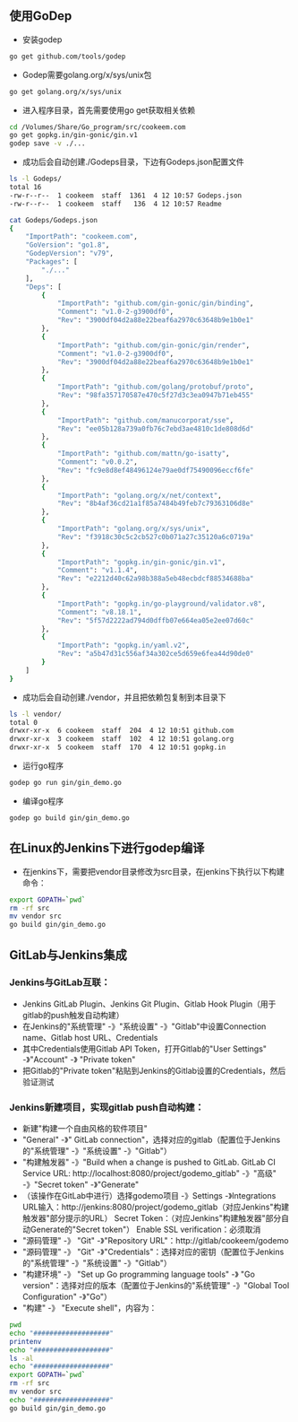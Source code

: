 使用GoDep
---
* 安装godep
```sh
go get github.com/tools/godep
```

* Godep需要golang.org/x/sys/unix包
```sh
go get golang.org/x/sys/unix
```

* 进入程序目录，首先需要使用go get获取相关依赖
```sh
cd /Volumes/Share/Go_program/src/cookeem.com
go get gopkg.in/gin-gonic/gin.v1
godep save -v ./...
```

* 成功后会自动创建./Godeps目录，下边有Godeps.json配置文件
```sh
ls -l Godeps/
total 16
-rw-r--r--  1 cookeem  staff  1361  4 12 10:57 Godeps.json
-rw-r--r--  1 cookeem  staff   136  4 12 10:57 Readme

cat Godeps/Godeps.json
{
	"ImportPath": "cookeem.com",
	"GoVersion": "go1.8",
	"GodepVersion": "v79",
	"Packages": [
		"./..."
	],
	"Deps": [
		{
			"ImportPath": "github.com/gin-gonic/gin/binding",
			"Comment": "v1.0-2-g3900df0",
			"Rev": "3900df04d2a88e22beaf6a2970c63648b9e1b0e1"
		},
		{
			"ImportPath": "github.com/gin-gonic/gin/render",
			"Comment": "v1.0-2-g3900df0",
			"Rev": "3900df04d2a88e22beaf6a2970c63648b9e1b0e1"
		},
		{
			"ImportPath": "github.com/golang/protobuf/proto",
			"Rev": "98fa357170587e470c5f27d3c3ea0947b71eb455"
		},
		{
			"ImportPath": "github.com/manucorporat/sse",
			"Rev": "ee05b128a739a0fb76c7ebd3ae4810c1de808d6d"
		},
		{
			"ImportPath": "github.com/mattn/go-isatty",
			"Comment": "v0.0.2",
			"Rev": "fc9e8d8ef48496124e79ae0df75490096eccf6fe"
		},
		{
			"ImportPath": "golang.org/x/net/context",
			"Rev": "8b4af36cd21a1f85a7484b49feb7c79363106d8e"
		},
		{
			"ImportPath": "golang.org/x/sys/unix",
			"Rev": "f3918c30c5c2cb527c0b071a27c35120a6c0719a"
		},
		{
			"ImportPath": "gopkg.in/gin-gonic/gin.v1",
			"Comment": "v1.1.4",
			"Rev": "e2212d40c62a98b388a5eb48ecbdcf88534688ba"
		},
		{
			"ImportPath": "gopkg.in/go-playground/validator.v8",
			"Comment": "v8.18.1",
			"Rev": "5f57d2222ad794d0dffb07e664ea05e2ee07d60c"
		},
		{
			"ImportPath": "gopkg.in/yaml.v2",
			"Rev": "a5b47d31c556af34a302ce5d659e6fea44d90de0"
		}
	]
}
```

* 成功后会自动创建./vendor，并且把依赖包复制到本目录下
```sh
ls -l vendor/
total 0
drwxr-xr-x  6 cookeem  staff  204  4 12 10:51 github.com
drwxr-xr-x  3 cookeem  staff  102  4 12 10:51 golang.org
drwxr-xr-x  5 cookeem  staff  170  4 12 10:51 gopkg.in
```

* 运行go程序
```sh
godep go run gin/gin_demo.go
```

* 编译go程序
```sh
godep go build gin/gin_demo.go
```


在Linux的Jenkins下进行godep编译
---
* 在jenkins下，需要把vendor目录修改为src目录，在jenkins下执行以下构建命令：
```sh
export GOPATH=`pwd`
rm -rf src
mv vendor src
go build gin/gin_demo.go
```


GitLab与Jenkins集成
---

### Jenkins与GitLab互联：
- Jenkins GitLab Plugin、Jenkins Git Plugin、Gitlab Hook Plugin（用于gitlab的push触发自动构建）
- 在Jenkins的"系统管理" -》"系统设置" -》"Gitlab"中设置Connection name、Gitlab host URL、Credentials
- 其中Credentials使用Gitlab API Token，打开Gitlab的"User Settings" -》"Account" -》 "Private token"
- 把Gitlab的"Private token"粘贴到Jenkins的Gitlab设置的Credentials，然后验证测试

### Jenkins新建项目，实现gitlab push自动构建：
- 新建"构建一个自由风格的软件项目"
- "General" -》"	GitLab connection"，选择对应的gitlab（配置位于Jenkins的"系统管理" -》"系统设置" -》"Gitlab"）
- "构建触发器" -》"Build when a change is pushed to GitLab. GitLab CI Service URL: http://localhost:8080/project/godemo_gitlab" -》"高级" -》"Secret token" -》"Generate"
- （该操作在GitLab中进行）选择godemo项目 -》Settings -》Integrations
URL输入：http://jenkins:8080/project/godemo_gitlab（对应Jenkins"构建触发器"部分提示的URL）
Secret Token：（对应Jenkins"构建触发器"部分自动Generate的"Secret token"）
Enable SSL verification：必须取消
- "源码管理" -》 "Git" -》"Repository URL"：http://gitlab/cookeem/godemo
- "源码管理" -》 "Git" -》"Credentials"：选择对应的密钥（配置位于Jenkins的"系统管理" -》"系统设置" -》"Gitlab"）
- "构建环境" -》 "Set up Go programming language tools" -》 "Go version"：选择对应的版本（配置位于Jenkins的"系统管理" -》"Global Tool Configuration" -》"Go"）
- "构建" -》 "Execute shell"，内容为：
```sh
pwd
echo "###################"
printenv
echo "###################"
ls -al
echo "###################"
export GOPATH=`pwd`
rm -rf src
mv vendor src
echo "###################"
go build gin/gin_demo.go
```

